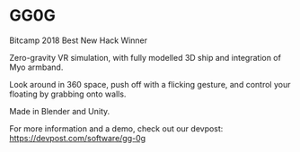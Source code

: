 # GG0G
Bitcamp 2018 Best New Hack Winner

Zero-gravity VR simulation, with fully modelled 3D ship and integration of Myo armband.

Look around in 360 space, push off with a flicking gesture, and control your floating by grabbing onto walls.

Made in Blender and Unity.

For more information and a demo, check out our devpost: https://devpost.com/software/gg-0g
